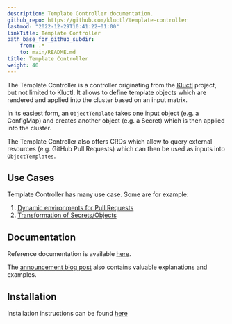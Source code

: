 ```yaml
---
description: Template Controller documentation.
github_repo: https://github.com/kluctl/template-controller
lastmod: "2022-12-29T10:41:22+01:00"
linkTitle: Template Controller
path_base_for_github_subdir:
    from: .*
    to: main/README.md
title: Template Controller
weight: 40
---
```






The Template Controller is a controller originating from the [Kluctl](https://kluctl.io) project, but not limited to
Kluctl. It allows to define template objects which are rendered and applied into the cluster based on an input matrix.

In its easiest form, an `ObjectTemplate` takes one input object (e.g. a ConfigMap) and creates another object
(e.g. a Secret) which is then applied into the cluster.

The Template Controller also offers CRDs which allow to query external resources (e.g. GitHub Pull Requests) which can
then be used as inputs into `ObjectTemplates`.

## Use Cases

Template Controller has many use case. Some are for example:
1. [Dynamic environments for Pull Requests](./use-case-dynamic-environments.md)
2. [Transformation of Secrets/Objects](./use-case-transformation.md)

## Documentation

Reference documentation is available [here](./spec/v1alpha1).

The [announcement blog post](https://blog.kluctl.io/introducing-the-template-controller-and-building-gitops-preview-environments-2cce4041406a) also contains valuable explanations
and examples.

## Installation

Installation instructions can be found [here](./install.md)
